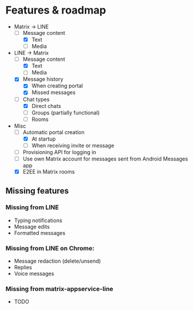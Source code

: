 # Features & roadmap

* Matrix → LINE
  * [ ] Message content
    * [x] Text
    * [ ] Media
* LINE → Matrix
  * [ ] Message content
    * [x] Text
    * [ ] Media
  * [x] Message history
    * [x] When creating portal
    * [x] Missed messages
  * [ ] Chat types
    * [x] Direct chats
    * [ ] Groups (partially functional)
    * [ ] Rooms
* Misc
  * [ ] Automatic portal creation
    * [x] At startup
    * [ ] When receiving invite or message
  * [ ] Provisioning API for logging in
  * [ ] Use own Matrix account for messages sent from Android Messages app
  * [x] E2EE in Matrix rooms

## Missing features
### Missing from LINE
* Typing notifications
* Message edits
* Formatted messages

### Missing from LINE on Chrome:
* Message redaction (delete/unsend)
* Replies
* Voice messages

### Missing from matrix-appservice-line
* TODO
